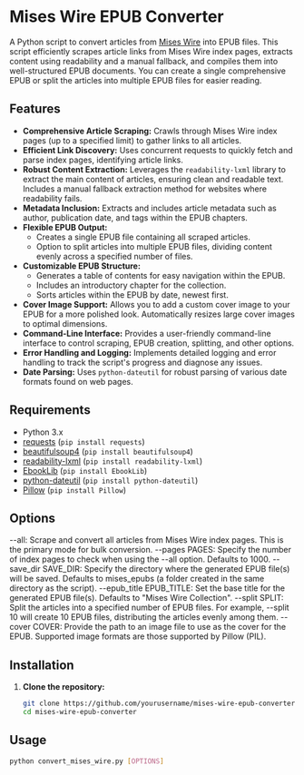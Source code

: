 # Mises Wire EPUB Converter

A Python script to convert articles from [Mises Wire](https://mises.org/wire) into EPUB files. This script efficiently scrapes article links from Mises Wire index pages, extracts content using readability and a manual fallback, and compiles them into well-structured EPUB documents. You can create a single comprehensive EPUB or split the articles into multiple EPUB files for easier reading.

## Features

- **Comprehensive Article Scraping:**  Crawls through Mises Wire index pages (up to a specified limit) to gather links to all articles.
- **Efficient Link Discovery:** Uses concurrent requests to quickly fetch and parse index pages, identifying article links.
- **Robust Content Extraction:** Leverages the `readability-lxml` library to extract the main content of articles, ensuring clean and readable text. Includes a manual fallback extraction method for websites where readability fails.
- **Metadata Inclusion:** Extracts and includes article metadata such as author, publication date, and tags within the EPUB chapters.
- **Flexible EPUB Output:**
    - Creates a single EPUB file containing all scraped articles.
    - Option to split articles into multiple EPUB files, dividing content evenly across a specified number of files.
- **Customizable EPUB Structure:**
    - Generates a table of contents for easy navigation within the EPUB.
    - Includes an introductory chapter for the collection.
    - Sorts articles within the EPUB by date, newest first.
- **Cover Image Support:** Allows you to add a custom cover image to your EPUB for a more polished look. Automatically resizes large cover images to optimal dimensions.
- **Command-Line Interface:**  Provides a user-friendly command-line interface to control scraping, EPUB creation, splitting, and other options.
- **Error Handling and Logging:** Implements detailed logging and error handling to track the script's progress and diagnose any issues.
- **Date Parsing:** Uses `python-dateutil` for robust parsing of various date formats found on web pages.


## Requirements

- Python 3.x
- [requests](https://pypi.org/project/requests/) (`pip install requests`)
- [beautifulsoup4](https://pypi.org/project/beautifulsoup4/) (`pip install beautifulsoup4`)
- [readability-lxml](https://pypi.org/project/readability-lxml/) (`pip install readability-lxml`)
- [EbookLib](https://pypi.org/project/EbookLib/) (`pip install EbookLib`)
- [python-dateutil](https://pypi.org/project/python-dateutil/) (`pip install python-dateutil`)
- [Pillow](https://pypi.org/project/Pillow/) (`pip install Pillow`)

## Options
--all: Scrape and convert all articles from Mises Wire index pages. This is the primary mode for bulk conversion.
--pages PAGES: Specify the number of index pages to check when using the --all option. Defaults to 1000.
--save_dir SAVE_DIR: Specify the directory where the generated EPUB file(s) will be saved. Defaults to mises_epubs (a folder created in the same directory as the script).
--epub_title EPUB_TITLE: Set the base title for the generated EPUB file(s). Defaults to "Mises Wire Collection".
--split SPLIT: Split the articles into a specified number of EPUB files. For example, --split 10 will create 10 EPUB files, distributing the articles evenly among them.
--cover COVER: Provide the path to an image file to use as the cover for the EPUB. Supported image formats are those supported by Pillow (PIL).

## Installation

1. **Clone the repository:**

   ```bash
   git clone https://github.com/yourusername/mises-wire-epub-converter.git
   cd mises-wire-epub-converter


## Usage

   ```bash
python convert_mises_wire.py [OPTIONS]


